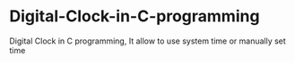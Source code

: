 # Digital-Clock-in-C-programming
Digital Clock in C programming, It allow  to use system time or manually set time
